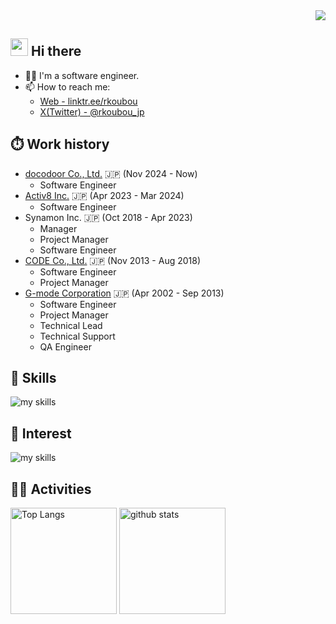 <!--
Based on
- https://qiita.com/mmnn/items/cf465d271171cba8bd51
- https://github.com/NonokaM/sample-github-profile/blob/main/README.md
>

<!-- views -->
<div align="right"><img src="https://komarev.com/ghpvc/?username=r-koubou" /></div>


<!-- profile -->
## <img src="https://media.giphy.com/media/hvRJCLFzcasrR4ia7z/giphy.gif" width="28"> Hi there

- 🧑‍💻 I'm a software engineer.
- 📫 How to reach me:
  - [Web - linktr.ee/rkoubou](https://linktr.ee/rkoubou)
  - [X(Twitter) - @rkoubou_jp](https://x.com/rkoubou_jp)

## ⏱️ Work history

- [docodoor Co., Ltd.](https://docodoor.co.jp/) 🇯🇵 (Nov 2024 - Now)
  - Software Engineer
- [Activ8 Inc.](https://activ8.co.jp/) 🇯🇵 (Apr 2023 - Mar 2024)
  - Software Engineer
- Synamon Inc. 🇯🇵 (Oct 2018 - Apr 2023)
  - Manager
  - Project Manager
  - Software Engineer
- [CODE Co., Ltd.](https://www.code-icf.co.jp/) 🇯🇵 (Nov 2013 - Aug 2018)
  - Software Engineer
  - Project Manager
- [G-mode Corporation](https://gmodecorp.com/) 🇯🇵 (Apr 2002 - Sep 2013)
  - Software Engineer
  - Project Manager
  - Technical Lead
  - Technical Support
  - QA Engineer

<!-- Skills, Interest -->
<!-- ライトモート：theme=light, ダークモート：theme=dark -->
<!-- アイコンの選択肢一覧：https://arc.net/l/quote/zizyykfh -->
## 🌱 Skills

<img alt="my skills" src="https://skillicons.dev/icons?theme=dark&perline=7&i=apple,windows,c,cpp,cs,java,kotlin,python,ts,gradle,cmake,unity,visualstudio,idea,rider,androidstudio,vscode,eclipse,git,github,notion" />
<br>

## 👀 Interest

<img alt="my skills" src="https://skillicons.dev/icons?theme=dark&perline=7&i=swift,dart,flutter,react,nextjs,aws" />
<br>

<!-- Activities -->
<!-- ライトモート：theme=light, ダークモート：theme=vue-dark  -->
## 🏃‍♀️ Activities

<div align="left">
  <img alt="Top Langs" height="170px" src="https://github-readme-stats.vercel.app/api?username=r-koubou&theme=vue-dark&layout=compact&show_icons=true&count_private=true" />
  <img alt="github stats" height="170px" src="https://github-readme-stats.vercel.app/api/top-langs/?username=r-koubou&theme=vue-dark&layout=compact" />
</div>
